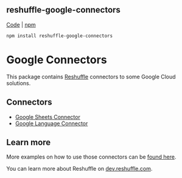 ## reshuffle-google-connectors

[Code](https://github.com/reshufflehq/reshuffle-google-connectors) |  [npm](https://www.npmjs.com/package/reshuffle-google-connectors)

`npm install reshuffle-google-connectors`

# Google Connectors

This package contains [Reshuffle](https://github.com/reshufflehq/reshuffle)
connectors to some Google Cloud solutions.

## Connectors

* [Google Sheets Connector](doc/GoogleSheetsConnector.md)
* [Google Language Connector](doc/GoogleLanguageConnector.md)


## Learn more

More examples on how to use those connectors can be [found here](https://github.com/reshufflehq/reshuffle/blob/master/examples/google/).

You can learn more about Reshuffle on
[dev.reshuffle.com](https://dev.reshuffle.com).

